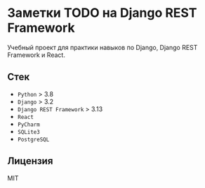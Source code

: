 # Заметки TODO на Django REST Framework

Учебный проект для практики навыков по Django, Django REST Framework и React.

## Стек

* `Python` > 3.8
* `Django` > 3.2
* `Django REST Framework` > 3.13
* `React`
* `PyCharm`
* `SQLite3`
* `PostgreSQL`

## Лицензия

MIT
